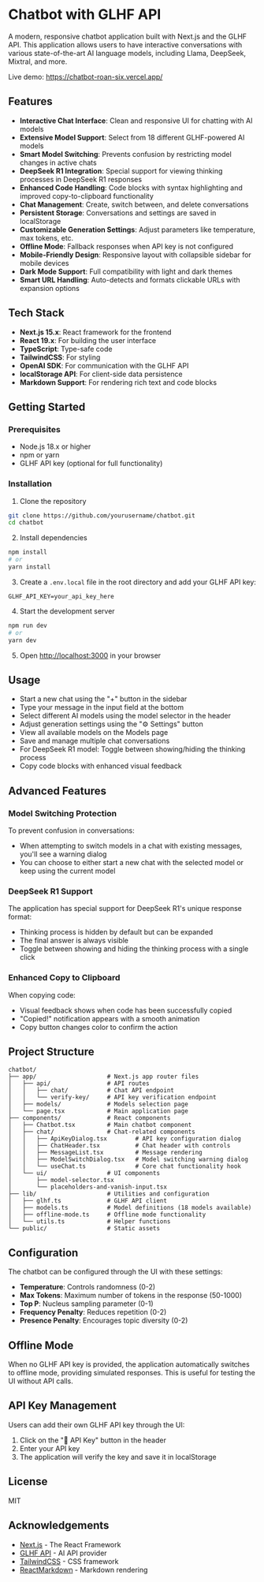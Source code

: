 # Chatbot with GLHF API

A modern, responsive chatbot application built with Next.js and the GLHF API. This application allows users to have interactive conversations with various state-of-the-art AI language models, including Llama, DeepSeek, Mixtral, and more.

Live demo: https://chatbot-roan-six.vercel.app/

## Features

- **Interactive Chat Interface**: Clean and responsive UI for chatting with AI models
- **Extensive Model Support**: Select from 18 different GLHF-powered AI models
- **Smart Model Switching**: Prevents confusion by restricting model changes in active chats
- **DeepSeek R1 Integration**: Special support for viewing thinking processes in DeepSeek R1 responses
- **Enhanced Code Handling**: Code blocks with syntax highlighting and improved copy-to-clipboard functionality
- **Chat Management**: Create, switch between, and delete conversations
- **Persistent Storage**: Conversations and settings are saved in localStorage
- **Customizable Generation Settings**: Adjust parameters like temperature, max tokens, etc.
- **Offline Mode**: Fallback responses when API key is not configured
- **Mobile-Friendly Design**: Responsive layout with collapsible sidebar for mobile devices
- **Dark Mode Support**: Full compatibility with light and dark themes
- **Smart URL Handling**: Auto-detects and formats clickable URLs with expansion options

## Tech Stack

- **Next.js 15.x**: React framework for the frontend
- **React 19.x**: For building the user interface
- **TypeScript**: Type-safe code
- **TailwindCSS**: For styling
- **OpenAI SDK**: For communication with the GLHF API
- **localStorage API**: For client-side data persistence
- **Markdown Support**: For rendering rich text and code blocks

## Getting Started

### Prerequisites

- Node.js 18.x or higher
- npm or yarn
- GLHF API key (optional for full functionality)

### Installation

1. Clone the repository

```bash
git clone https://github.com/yourusername/chatbot.git
cd chatbot
```

2. Install dependencies

```bash
npm install
# or
yarn install
```

3. Create a `.env.local` file in the root directory and add your GLHF API key:

```
GLHF_API_KEY=your_api_key_here
```

4. Start the development server

```bash
npm run dev
# or
yarn dev
```

5. Open [http://localhost:3000](http://localhost:3000) in your browser

## Usage

- Start a new chat using the "+" button in the sidebar
- Type your message in the input field at the bottom
- Select different AI models using the model selector in the header
- Adjust generation settings using the "⚙️ Settings" button
- View all available models on the Models page
- Save and manage multiple chat conversations
- For DeepSeek R1 model: Toggle between showing/hiding the thinking process
- Copy code blocks with enhanced visual feedback

## Advanced Features

### Model Switching Protection

To prevent confusion in conversations:

- When attempting to switch models in a chat with existing messages, you'll see a warning dialog
- You can choose to either start a new chat with the selected model or keep using the current model

### DeepSeek R1 Support

The application has special support for DeepSeek R1's unique response format:

- Thinking process is hidden by default but can be expanded
- The final answer is always visible
- Toggle between showing and hiding the thinking process with a single click

### Enhanced Copy to Clipboard

When copying code:

- Visual feedback shows when code has been successfully copied
- "Copied!" notification appears with a smooth animation
- Copy button changes color to confirm the action

## Project Structure

```
chatbot/
├── app/                    # Next.js app router files
│   ├── api/                # API routes
│   │   ├── chat/           # Chat API endpoint
│   │   └── verify-key/     # API key verification endpoint
│   ├── models/             # Models selection page
│   └── page.tsx            # Main application page
├── components/             # React components
│   ├── Chatbot.tsx         # Main chatbot component
│   ├── chat/               # Chat-related components
│   │   ├── ApiKeyDialog.tsx        # API key configuration dialog
│   │   ├── ChatHeader.tsx          # Chat header with controls
│   │   ├── MessageList.tsx         # Message rendering
│   │   ├── ModelSwitchDialog.tsx   # Model switching warning dialog
│   │   └── useChat.ts              # Core chat functionality hook
│   └── ui/                 # UI components
│       ├── model-selector.tsx
│       └── placeholders-and-vanish-input.tsx
├── lib/                    # Utilities and configuration
│   ├── glhf.ts             # GLHF API client
│   ├── models.ts           # Model definitions (18 models available)
│   ├── offline-mode.ts     # Offline mode functionality
│   └── utils.ts            # Helper functions
└── public/                 # Static assets
```

## Configuration

The chatbot can be configured through the UI with these settings:

- **Temperature**: Controls randomness (0-2)
- **Max Tokens**: Maximum number of tokens in the response (50-1000)
- **Top P**: Nucleus sampling parameter (0-1)
- **Frequency Penalty**: Reduces repetition (0-2)
- **Presence Penalty**: Encourages topic diversity (0-2)

## Offline Mode

When no GLHF API key is provided, the application automatically switches to offline mode, providing simulated responses. This is useful for testing the UI without API calls.

## API Key Management

Users can add their own GLHF API key through the UI:

1. Click on the "🔑 API Key" button in the header
2. Enter your API key
3. The application will verify the key and save it in localStorage

## License

MIT

## Acknowledgements

- [Next.js](https://nextjs.org/) - The React Framework
- [GLHF API](https://glhf.chat) - AI API provider
- [TailwindCSS](https://tailwindcss.com/) - CSS framework
- [ReactMarkdown](https://github.com/remarkjs/react-markdown) - Markdown rendering
